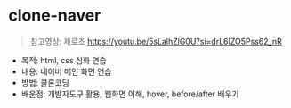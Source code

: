 # clone-naver

> 참고영상: 제로초 https://youtu.be/5sLalhZlG0U?si=drL6IZO5Pss62_nR

- 목적: html, css 심화 연습
- 내용: 네이버 메인 화면 연습
- 방법: 클론코딩
- 배운점: 개발자도구 활용, 웹화면 이해, hover, before/after 배우기
